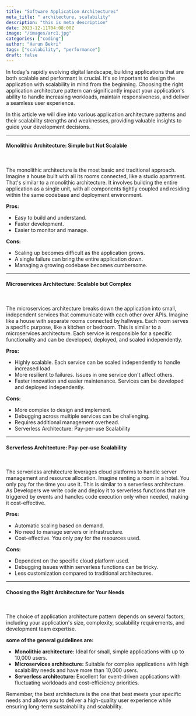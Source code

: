 ```yaml
---
title: "Software Application Architectures"
meta_title: " architecture, scalability"
description: "this is meta description"
date: 2023-12-11T04:08:00Z
image: "/images/arc1.jpg"
categories: ["coding"]
author: "Harun Bekri"
tags: ["scalability", "performance"]
draft: false
---
```



In today's rapidly evolving digital landscape, building applications that are both scalable and performant is crucial. It's so important to design the application with scalability in mind from the beginning. Choosing the right application architecture pattern can significantly impact your application's ability to handle increasing workloads, maintain responsiveness, and deliver a seamless user experience.

In this article we will dive into various application architecture patterns and their scalability strengths and weaknesses, providing valuable insights to guide your development decisions.

<hr>

#### Monolithic Architecture: Simple but Not Scalable
<br>

The monolithic architecture is the most basic and traditional approach. Imagine a house built with all its rooms connected, like a studio apartment. That's similar to a monolithic architecture. It involves building the entire application as a single unit, with all components tightly coupled and residing within the same codebase and deployment environment.

**Pros:**

  - Easy to build and understand.
  - Faster development.
  - Easier to monitor and manage. 

**Cons:**

* Scaling up becomes difficult as the application grows.
* A single failure can bring the entire application down.
* Managing a growing codebase becomes cumbersome. 

<hr>

#### Microservices Architecture: Scalable but Complex
<br>

The microservices architecture breaks down the application into small, independent services that communicate with each other over APIs. Imagine like a house with separate rooms connected by hallways. Each room serves a specific purpose, like a kitchen or bedroom. This is similar to a microservices architecture. Each service is responsible for a specific functionality and can be developed, deployed, and scaled independently.

**Pros:**

* Highly scalable. Each service can be scaled independently to handle increased load.
* More resilient to failures. Issues in one service don't affect others.
* Faster innovation and easier maintenance. Services can be developed and deployed independently.

**Cons:**

* More complex to design and implement.
* Debugging across multiple services can be challenging.
* Requires additional management overhead.
* Serverless Architecture: Pay-per-use Scalability

<hr>

#### Serverless Architecture: Pay-per-use Scalability

<br>

The serverless architecture leverages cloud platforms to handle server management and resource allocation. Imagine renting a room in a hotel. You only pay for the time you use it. This is similar to a serverless architecture. As Developers we write code and deploy it to serverless functions that are triggered by events and handles code execution only when needed, making it cost-effective.

**Pros:**

* Automatic scaling based on demand.
* No need to manage servers or infrastructure.
* Cost-effective. You only pay for the resources used.

**Cons:**

* Dependent on the specific cloud platform used.
* Debugging issues within serverless functions can be tricky.
* Less customization compared to traditional architectures.

<hr>

#### Choosing the Right Architecture for Your Needs

<br>

The choice of application architecture pattern depends on several factors, including your application's size, complexity, scalability requirements, and development team expertise.

**some of the general guidelines are:**

* **Monolithic architecture:**  Ideal for small, simple applications with up to 10,000 users.
* **Microservices architecture:** Suitable for complex applications with high scalability needs and have more than 10,000 users.
* **Serverless architecture:** Excellent for event-driven applications with fluctuating workloads and cost-efficiency priorities.

Remember, the best architecture is the one that best meets your specific needs and allows you to deliver a high-quality user experience while ensuring long-term sustainability and scalability.
